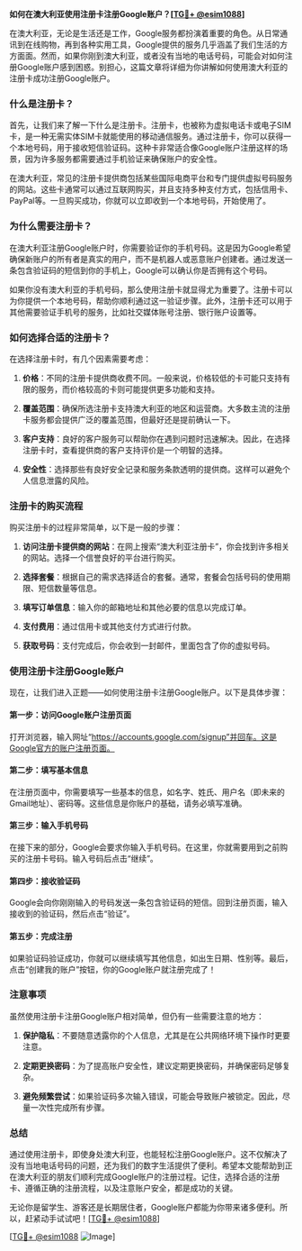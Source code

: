 **如何在澳大利亚使用注册卡注册Google账户？[[TG💪+ @esim1088](https://t.me/s/esim1088)]**

在澳大利亚，无论是生活还是工作，Google服务都扮演着重要的角色。从日常通讯到在线购物，再到各种实用工具，Google提供的服务几乎涵盖了我们生活的方方面面。然而，如果你刚到澳大利亚，或者没有当地的电话号码，可能会对如何注册Google账户感到困惑。别担心，这篇文章将详细为你讲解如何使用澳大利亚的注册卡成功注册Google账户。

### 什么是注册卡？

首先，让我们来了解一下什么是注册卡。注册卡，也被称为虚拟电话卡或电子SIM卡，是一种无需实体SIM卡就能使用的移动通信服务。通过注册卡，你可以获得一个本地号码，用于接收短信验证码。这种卡非常适合像Google账户注册这样的场景，因为许多服务都需要通过手机验证来确保账户的安全性。

在澳大利亚，常见的注册卡提供商包括某些国际电商平台和专门提供虚拟号码服务的网站。这些卡通常可以通过互联网购买，并且支持多种支付方式，包括信用卡、PayPal等。一旦购买成功，你就可以立即收到一个本地号码，开始使用了。

### 为什么需要注册卡？

在澳大利亚注册Google账户时，你需要验证你的手机号码。这是因为Google希望确保新账户的所有者是真实的用户，而不是机器人或恶意账户创建者。通过发送一条包含验证码的短信到你的手机上，Google可以确认你是否拥有这个号码。

如果你没有澳大利亚的手机号码，那么使用注册卡就显得尤为重要了。注册卡可以为你提供一个本地号码，帮助你顺利通过这一验证步骤。此外，注册卡还可以用于其他需要验证手机号的服务，比如社交媒体账号注册、银行账户设置等。

### 如何选择合适的注册卡？

在选择注册卡时，有几个因素需要考虑：

1. **价格**：不同的注册卡提供商收费不同。一般来说，价格较低的卡可能只支持有限的服务，而价格较高的卡则可能提供更多功能和支持。
   
2. **覆盖范围**：确保所选注册卡支持澳大利亚的地区和运营商。大多数主流的注册卡服务都会提供广泛的覆盖范围，但最好还是提前确认一下。

3. **客户支持**：良好的客户服务可以帮助你在遇到问题时迅速解决。因此，在选择注册卡时，查看提供商的客户支持评价是一个明智的选择。

4. **安全性**：选择那些有良好安全记录和服务条款透明的提供商。这样可以避免个人信息泄露的风险。

### 注册卡的购买流程

购买注册卡的过程非常简单，以下是一般的步骤：

1. **访问注册卡提供商的网站**：在网上搜索“澳大利亚注册卡”，你会找到许多相关的网站。选择一个信誉良好的平台进行购买。

2. **选择套餐**：根据自己的需求选择适合的套餐。通常，套餐会包括号码的使用期限、短信数量等信息。

3. **填写订单信息**：输入你的邮箱地址和其他必要的信息以完成订单。

4. **支付费用**：通过信用卡或其他支付方式进行付款。

5. **获取号码**：支付完成后，你会收到一封邮件，里面包含了你的虚拟号码。

### 使用注册卡注册Google账户

现在，让我们进入正题——如何使用注册卡注册Google账户。以下是具体步骤：

#### 第一步：访问Google账户注册页面

打开浏览器，输入网址“https://accounts.google.com/signup”并回车。这是Google官方的账户注册页面。

#### 第二步：填写基本信息

在注册页面中，你需要填写一些基本的信息，如名字、姓氏、用户名（即未来的Gmail地址）、密码等。这些信息是你账户的基础，请务必填写准确。

#### 第三步：输入手机号码

在接下来的部分，Google会要求你输入手机号码。在这里，你就需要用到之前购买的注册卡号码。输入号码后点击“继续”。

#### 第四步：接收验证码

Google会向你刚刚输入的号码发送一条包含验证码的短信。回到注册页面，输入接收到的验证码，然后点击“验证”。

#### 第五步：完成注册

如果验证码验证成功，你就可以继续填写其他信息，如出生日期、性别等。最后，点击“创建我的账户”按钮，你的Google账户就注册完成了！

### 注意事项

虽然使用注册卡注册Google账户相对简单，但仍有一些需要注意的地方：

1. **保护隐私**：不要随意透露你的个人信息，尤其是在公共网络环境下操作时更要注意。

2. **定期更换密码**：为了提高账户安全性，建议定期更换密码，并确保密码足够复杂。

3. **避免频繁尝试**：如果验证码多次输入错误，可能会导致账户被锁定。因此，尽量一次性完成所有步骤。

### 总结

通过使用注册卡，即使身处澳大利亚，也能轻松注册Google账户。这不仅解决了没有当地电话号码的问题，还为我们的数字生活提供了便利。希望本文能帮助到正在澳大利亚的朋友们顺利完成Google账户的注册过程。记住，选择合适的注册卡、遵循正确的注册流程，以及注意账户安全，都是成功的关键。

无论你是留学生、游客还是长期居住者，Google账户都能为你带来诸多便利。所以，赶紧动手试试吧！[[TG💪+ @esim1088](https://t.me/s/esim1088)]

[[TG💪+ @esim1088](https://t.me/s/esim1088) ![Image](https://i.postimg.cc/4NQfJmqS/Snipaste-2025-05-13-00-14-12.png)]